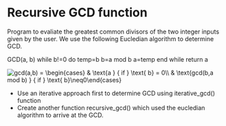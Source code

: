 # Recursive GCD function

Program to evaliate the greatest common divisors of the two integer inputs given by the user.
We use the following Eucledian algorithm to determine GCD.

GCD(a, b)
while b!=0 do
    temp=b
    b=a mod b
    a=temp
end while
return a

<img src="https://latex.codecogs.com/svg.image?gcd(a,b)&space;=&space;\begin{cases}&space;&&space;\text{a&space;}&space;{&space;if&space;}&space;\text{&space;b}&space;=&space;&space;0\\&space;&&space;\text{gcd(b,a&space;mod&space;b)&space;}&space;{&space;if&space;}&space;\text{&space;b}\neq0\end{cases}" title="gcd(a,b) = \begin{cases} & \text{a } { if } \text{ b} = 0\\ & \text{gcd(b,a mod b) } { if } \text{ b}\neq0\end{cases}" />

- Use an iterative approach first to determine GCD using iterative_gcd() function
- Create another function recursive_gcd() which used the eucledian algorithm to arrive at the GCD.